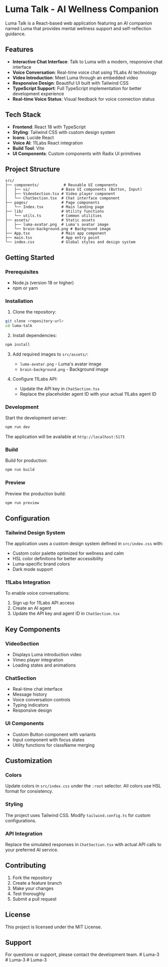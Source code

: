 # Luma Talk - AI Wellness Companion

Luma Talk is a React-based web application featuring an AI companion named Luma that provides mental wellness support and self-reflection guidance.

## Features

- **Interactive Chat Interface**: Talk to Luma with a modern, responsive chat interface
- **Voice Conversation**: Real-time voice chat using 11Labs AI technology
- **Video Introduction**: Meet Luma through an embedded video
- **Responsive Design**: Beautiful UI built with Tailwind CSS
- **TypeScript Support**: Full TypeScript implementation for better development experience
- **Real-time Voice Status**: Visual feedback for voice connection status

## Tech Stack

- **Frontend**: React 18 with TypeScript
- **Styling**: Tailwind CSS with custom design system
- **Icons**: Lucide React
- **Voice AI**: 11Labs React integration
- **Build Tool**: Vite
- **UI Components**: Custom components with Radix UI primitives

## Project Structure

```
src/
├── components/           # Reusable UI components
│   ├── ui/              # Base UI components (Button, Input)
│   ├── VideoSection.tsx # Video player component
│   └── ChatSection.tsx  # Chat interface component
├── pages/               # Page components
│   └── Index.tsx        # Main landing page
├── lib/                 # Utility functions
│   └── utils.ts         # Common utilities
├── assets/              # Static assets
│   ├── luma-avatar.png  # Luma's avatar image
│   └── brain-background.png # Background image
├── App.tsx              # Main app component
├── main.tsx             # App entry point
└── index.css            # Global styles and design system
```

## Getting Started

### Prerequisites

- Node.js (version 18 or higher)
- npm or yarn

### Installation

1. Clone the repository:
```bash
git clone <repository-url>
cd luma-talk
```

2. Install dependencies:
```bash
npm install
```

3. Add required images to `src/assets/`:
   - `luma-avatar.png` - Luma's avatar image
   - `brain-background.png` - Background image

4. Configure 11Labs API:
   - Update the API key in `ChatSection.tsx`
   - Replace the placeholder agent ID with your actual 11Labs agent ID

### Development

Start the development server:
```bash
npm run dev
```

The application will be available at `http://localhost:5173`

### Build

Build for production:
```bash
npm run build
```

### Preview

Preview the production build:
```bash
npm run preview
```

## Configuration

### Tailwind Design System

The application uses a custom design system defined in `src/index.css` with:
- Custom color palette optimized for wellness and calm
- HSL color definitions for better accessibility
- Luma-specific brand colors
- Dark mode support

### 11Labs Integration

To enable voice conversations:
1. Sign up for 11Labs API access
2. Create an AI agent
3. Update the API key and agent ID in `ChatSection.tsx`

## Key Components

### VideoSection
- Displays Luma introduction video
- Vimeo player integration
- Loading states and animations

### ChatSection
- Real-time chat interface
- Message history
- Voice conversation controls
- Typing indicators
- Responsive design

### UI Components
- Custom Button component with variants
- Input component with focus states
- Utility functions for className merging

## Customization

### Colors
Update colors in `src/index.css` under the `:root` selector. All colors use HSL format for consistency.

### Styling
The project uses Tailwind CSS. Modify `tailwind.config.ts` for custom configurations.

### API Integration
Replace the simulated responses in `ChatSection.tsx` with actual API calls to your preferred AI service.

## Contributing

1. Fork the repository
2. Create a feature branch
3. Make your changes
4. Test thoroughly
5. Submit a pull request

## License

This project is licensed under the MIT License.

## Support

For questions or support, please contact the development team.
#   L u m a - 3  
 #   L u m a - 3  
 #   L u m a - 3  
 